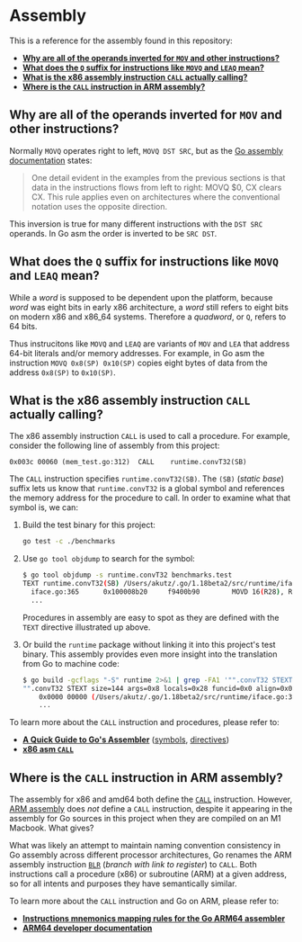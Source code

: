 # Assembly

This is a reference for the assembly found in this repository:

* [**Why are all of the operands inverted for `MOV` and other instructions?**](#why-are-all-of-the-operands-inverted-for-mov-and-other-instructions)
* [**What does the `Q` suffix for instructions like `MOVQ` and `LEAQ` mean?**](#what-does-the-q-suffix-for-instructions-like-movq-and-leaq-mean)
* [**What is the x86 assembly instruction `CALL` actually calling?**](#what-is-the-x86-assembly-instruction-call-actually-calling)
* [**Where is the `CALL` instruction in ARM assembly?**](#where-is-the-call-instruction-in-arm-assembly)


## Why are all of the operands inverted for `MOV` and other instructions?

Normally `MOVQ` operates right to left, `MOVQ DST SRC`, but as the [Go assembly documentation](https://go.dev/doc/asm) states:

> One detail evident in the examples from the previous sections is that data in the instructions flows from left to right: MOVQ $0, CX clears CX. This rule applies even on architectures where the conventional notation uses the opposite direction. 

This inversion is true for many different instructions with the `DST SRC` operands. In Go asm the order is inverted to be `SRC DST`.


## What does the `Q` suffix for instructions like `MOVQ` and `LEAQ` mean?

While a _word_ is supposed to be dependent upon the platform, because _word_ was eight bits in early x86 architecture, a _word_ still refers to eight bits on modern x86 and x86_64 systems. Therefore a _quadword_, or `Q`, refers to 64 bits.

Thus instrucitons like `MOVQ` and `LEAQ` are variants of `MOV` and `LEA` that address 64-bit literals and/or memory addresses. For example, in Go asm the instruction `MOVQ 0x8(SP) 0x10(SP)` copies eight bytes of data from the address `0x8(SP)` to `0x10(SP)`.


## What is the x86 assembly instruction `CALL` actually calling?

The x86 assembly instruction `CALL` is used to call a procedure. For example, consider the following line of assembly from this project:

```assembly
0x003c 00060 (mem_test.go:312)	CALL	runtime.convT32(SB)
```

The `CALL` instruction specifies `runtime.convT32(SB)`. The `(SB)` (_static base_) suffix lets us know that `runtime.convT32` is a global symbol and references the memory address for the procedure to call. In order to examine what that symbol is, we can:

1. Build the test binary for this project:

    ```bash
    go test -c ./benchmarks
    ```

2. Use `go tool objdump` to search for the symbol:

    ```bash
    $ go tool objdump -s runtime.convT32 benchmarks.test
    TEXT runtime.convT32(SB) /Users/akutz/.go/1.18beta2/src/runtime/iface.go
      iface.go:365		0x100008b20		f9400b90		MOVD 16(R28), R16
      ...
    ```

    Procedures in assembly are easy to spot as they are defined with the `TEXT` directive illustrated up above.
    
3. Or build the `runtime` package without linking it into this project's test binary. This assembly provides even more insight into the translation from Go to machine code:

    ```bash
    $ go build -gcflags "-S" runtime 2>&1 | grep -FA1 '"".convT32 STEXT'
    "".convT32 STEXT size=144 args=0x8 locals=0x28 funcid=0x0 align=0x0
    	0x0000 00000 (/Users/akutz/.go/1.18beta2/src/runtime/iface.go:365)	TEXT	"".convT32(SB), ABIInternal, $48-8
    	...
    ```

To learn more about the `CALL` instruction and procedures, please refer to:

* [**A Quick Guide to Go's Assembler**](https://go.dev/doc/asm) ([symbols](https://go.dev/doc/asm#symbols), [directives](https://go.dev/doc/asm#directives))
* [**x86 asm `CALL`**](https://www.felixcloutier.com/x86/call)


## Where is the `CALL` instruction in ARM assembly?

The assembly for x86 and amd64 both define the [`CALL`](https://www.felixcloutier.com/x86/call) instruction. However, [ARM assembly](https://developer.arm.com/documentation/ddi0602/2021-12/?lang=en) does _not_ define a `CALL` instruction, despite it appearing in the assembly for Go sources in this project when they are compiled on an M1 Macbook. What gives?

What was likely an attempt to maintain naming convention consistency in Go assembly across different processor architectures, Go renames the ARM assembly instruction [`BLR`](https://developer.arm.com/documentation/ddi0602/2021-12/Base-Instructions/BLR--Branch-with-Link-to-Register-?lang=en) (_branch with link to register_) to `CALL`. Both instructions call a procedure (x86) or subroutine (ARM) at a given address, so for all intents and purposes they have semantically similar.

To learn more about the `CALL` instruction and Go on ARM, please refer to:

* [**Instructions mnemonics mapping rules for the Go ARM64 assembler**](https://pkg.go.dev/cmd/internal/obj/arm64#hdr-Instructions_mnemonics_mapping_rules)
* [**ARM64 developer documentation**](https://developer.arm.com/documentation/ddi0602/2021-12/?lang=en)
